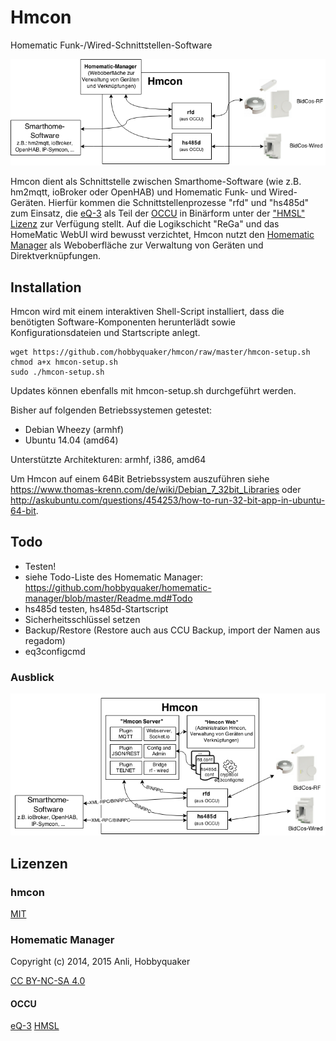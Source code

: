 # Hmcon

Homematic Funk-/Wired-Schnittstellen-Software

![architecture](img/hmcon-current.png)

Hmcon dient als Schnittstelle zwischen Smarthome-Software (wie z.B. hm2mqtt, ioBroker oder OpenHAB) und Homematic Funk-
und Wired-Geräten. Hierfür kommen die Schnittstellenprozesse "rfd" und "hs485d" zum Einsatz, die
[eQ-3](http://www.eq-3.de) als Teil der [OCCU](https://github.com/eq-3/occu) in Binärform unter der
["HMSL" Lizenz](https://github.com/eq-3/occu/blob/master/LicenseDE.txt) zur Verfügung stellt. Auf die Logikschicht
"ReGa" und das HomeMatic WebUI wird bewusst verzichtet, Hmcon nutzt den
[Homematic Manager](https://github.com/hobbyquaker/homematic-manager) als Weboberfläche zur Verwaltung von Geräten und
Direktverknüpfungen.


## Installation

Hmcon wird mit einem interaktiven Shell-Script installiert, dass die benötigten Software-Komponenten herunterlädt sowie
Konfigurationsdateien und Startscripte anlegt.

```Shell
wget https://github.com/hobbyquaker/hmcon/raw/master/hmcon-setup.sh
chmod a+x hmcon-setup.sh
sudo ./hmcon-setup.sh
```

Updates können ebenfalls mit hmcon-setup.sh durchgeführt werden.

Bisher auf folgenden Betriebssystemen getestet:

* Debian Wheezy (armhf)
* Ubuntu 14.04 (amd64)

Unterstützte Architekturen: armhf, i386, amd64

Um Hmcon auf einem 64Bit Betriebssystem auszuführen siehe
https://www.thomas-krenn.com/de/wiki/Debian_7_32bit_Libraries oder http://askubuntu.com/questions/454253/how-to-run-32-bit-app-in-ubuntu-64-bit.


## Todo

* Testen!
* siehe Todo-Liste des Homematic Manager: https://github.com/hobbyquaker/homematic-manager/blob/master/Readme.md#Todo
* hs485d testen, hs485d-Startscript
* Sicherheitsschlüssel setzen
* Backup/Restore (Restore auch aus CCU Backup, import der Namen aus regadom)
* eq3configcmd

### Ausblick

![architecture](img/hmcon-future.png)

## Lizenzen


### hmcon

[MIT](http://de.wikipedia.org/wiki/MIT-Lizenz)

### Homematic Manager

Copyright (c) 2014, 2015 Anli, Hobbyquaker

[CC BY-NC-SA 4.0](http://creativecommons.org/licenses/by-nc-sa/4.0/)

#### OCCU

[eQ-3](http://www.eq-3.de) [HMSL](https://github.com/eq-3/occu/blob/master/LicenseDE.txt)
